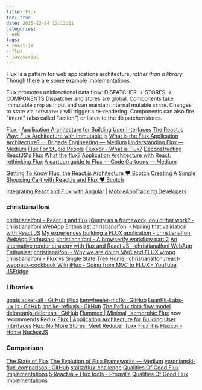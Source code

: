 ```yaml
---
title: Flux
toc: true
date: 2015-12-04 12:12:11
categories:
- web
tags:
- react-js
- flux
- javascript
---
```


Flux is a pattern for web applications architecture, *rather than a library*. Though there are some example implementations.  

Flux promotes unidirectional  data flow:
  DISPATCHER -> STORES -> COMPONENTS
Dispatcher and stores are global.
Components take immutable `prop` as input and can maintain internal mutable `state`. Changes to state via `setState()` will trigger a re-rendering.
Components can also fire "intent" (also called "action") or listen to the dispatcher/stores.

[Flux | Application Architecture for Building User Interfaces](http://facebook.github.io/flux/)
[The React.js Way: Flux Architecture with Immutable.js](http://blog.risingstack.com/the-react-js-way-flux-architecture-with-immutable-js/)
[What is the Flux Application Architecture? — Brigade Engineering — Medium](https://medium.com/brigade-engineering/what-is-the-flux-application-architecture-b57ebca85b9e)
[Understanding Flux — Medium](https://medium.com/@garychambers108/understanding-flux-f93e9f650af7)
[Flux For Stupid People](http://blog.andrewray.me/flux-for-stupid-people/)
[Fluxxor - What is Flux?](http://fluxxor.com/what-is-flux.html)
[Deconstructing ReactJS's Flux](http://spoike.ghost.io/deconstructing-reactjss-flux/)
[What the flux?](http://jonathancreamer.com/what-the-flux/)
[Application Architecture with React: rethinking Flux](http://dialelo.github.io/application-architecture-with-react-rethinking-flux.html)
[A cartoon guide to Flux — Code Cartoons — Medium](https://code-cartoons.com/a-cartoon-guide-to-flux-6157355ab207)

[Getting To Know Flux, the React.js Architecture ♥ Scotch](http://scotch.io/tutorials/javascript/getting-to-know-flux-the-react-js-architecture)
[Creating A Simple Shopping Cart with React.js and Flux ♥ Scotch](http://scotch.io/tutorials/javascript/creating-a-simple-shopping-cart-with-react-js-and-flux)

[Integrating React and Flux with Angular | MobileAppTracking Developers](https://developers.mobileapptracking.com/addressing-angular-weaknesses-with-react-and-flux/)

### christianalfoni

[christianalfoni - React js and flux](http://www.christianalfoni.com/articles/2014_08_20_React-js-and-flux)
[jQuery as a framework, could that work? - christianalfoni WebApp Enthusiast](http://christianalfoni.github.io/javascript/2014/09/08/jquery-as-a-framework-could-that-work.html)
[christianalfoni - Nailing that validation with React JS](http://www.christianalfoni.com/articles/2014_10_22_Nailing-that-validation-with-React-JS)
[My experiences building a FLUX application - christianalfoni WebApp Enthusiast](http://christianalfoni.github.io/javascript/2014/10/27/my-experiences-building-a-flux-application.html)
[christianalfoni - A browserify workflow part 2](http://www.christianalfoni.com/articles/2014_10_30_A-browserify-workflow-part-2)
[An alternative render strategy with flux and React JS - christianalfoni WebApp Enthusiast](http://christianalfoni.github.io/javascript/2014/12/04/flux-and-eventemitter2.html)
[christianalfoni - Why we are doing MVC and FLUX wrong](http://www.christianalfoni.com/articles/2015_08_02_Why-we-are-doing-MVC-and-FLUX-wrong)
[christianalfoni - Flux vs Single State Tree](http://www.christianalfoni.com/articles/2015_11_16_Flux-vs-Single-State-Tree)
[Home · christianalfoni/react-webpack-cookbook Wiki](https://github.com/christianalfoni/react-webpack-cookbook/wiki)
[jFlux - Going from MVC to FLUX - YouTube](https://www.youtube.com/watch?v=plUN2L4Ak14)
[JSFridge](http://www.jsfridge.com/courses/jFlux_-_A_framework_to_keep_you_sane/scenes/0)

### Libraries

[goatslacker-alt · GitHub](https://github.com/goatslacker/alt)
[jFlux](http://www.jflux.io/)
[kenwheeler-mcfly · GitHub](https://github.com/kenwheeler/mcfly)
[LeanKit-Labs-lux.js · GitHub](https://github.com/LeanKit-Labs/lux.js)
[spoike-refluxjs · GitHub](https://github.com/spoike/refluxjs)
  [The Reflux data flow model](http://blog.krawaller.se/posts/the-reflux-data-flow-model/)
[deloreanjs-delorean · GitHub](https://github.com/deloreanjs/delorean)
[Flummox | Minimal, isomorphic Flux](http://acdlite.github.io/flummox) now recommends Redux
[Flux | Application Architecture for Building User Interfaces](http://facebook.github.io/flux/docs/overview.html)
[Flux: No More Stores, Meet Reducer](https://blog.javascripting.com/2015/06/19/flux-no-more-stores-meet-reducer/)
[Tuxx](http://www.tuxedojs.org/)
[FluxThis](https://fluxthis.io/)
[Fluxxor - Home](http://fluxxor.com/)
[NuclearJS](https://optimizely.github.io/nuclear-js/)

### Comparison

[The State of Flux](https://reactjsnews.com/the-state-of-flux/)
[The Evolution of Flux Frameworks — Medium](https://medium.com/@dan_abramov/the-evolution-of-flux-frameworks-6c16ad26bb31)
[voronianski-flux-comparison · GitHub](https://github.com/voronianski/flux-comparison)
[staltz/flux-challenge](https://github.com/staltz/flux-challenge)
[Qualities Of Good Flux Implementations](http://www.smashingmagazine.com/2015/06/qualities-of-good-flux-implementations/)
[5 React.js + Flux tools - Progville](http://www.progville.com/javascript/5-react-js-flux-tools/)
[Qualities Of Good Flux Implementations](http://www.smashingmagazine.com/2015/06/qualities-of-good-flux-implementations/)
